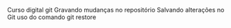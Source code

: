 Curso digital git
Gravando mudanças no repositório
Salvando alterações no Git
uso do comando git restore
